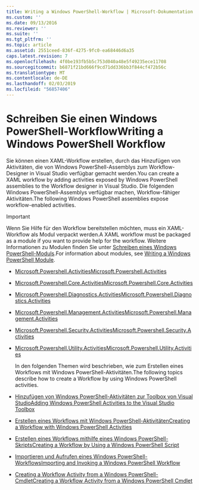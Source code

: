 ```yaml
---
title: Writing a Windows PowerShell-Workflow | Microsoft-Dokumentation
ms.custom: ''
ms.date: 09/13/2016
ms.reviewer: ''
ms.suite: ''
ms.tgt_pltfrm: ''
ms.topic: article
ms.assetid: 2551ceed-836f-4275-9fc0-ea68446d6a35
caps.latest.revision: 7
ms.openlocfilehash: 4f0be193fb5b5c753d040a48e5f49235ece11708
ms.sourcegitcommit: b6871f21bd666f9cd71dd336bb3f844cf472b56c
ms.translationtype: MT
ms.contentlocale: de-DE
ms.lasthandoff: 02/03/2019
ms.locfileid: "56857406"
---
```

# <a name="writing-a-windows-powershell-workflow"></a><span data-ttu-id="8a4d4-102">Schreiben Sie einen Windows PowerShell-Workflow</span><span class="sxs-lookup"><span data-stu-id="8a4d4-102">Writing a Windows PowerShell Workflow</span></span>

<span data-ttu-id="8a4d4-103">Sie können einen XAML-Workflow erstellen, durch das Hinzufügen von Aktivitäten, die von Windows PowerShell-Assemblys zum Workflow-Designer in Visual Studio verfügbar gemacht werden.</span><span class="sxs-lookup"><span data-stu-id="8a4d4-103">You can create a XAML workflow by adding activities exposed by Windows PowerShell assemblies to the Workflow designer in Visual Studio.</span></span> <span data-ttu-id="8a4d4-104">Die folgenden Windows PowerShell-Assemblys verfügbar machen, Workflow-fähiger Aktivitäten.</span><span class="sxs-lookup"><span data-stu-id="8a4d4-104">The following Windows PowerShell assemblies expose workflow-enabled activities.</span></span>

> [!IMPORTANT]
> <span data-ttu-id="8a4d4-105">Wenn Sie Hilfe für den Workflow bereitstellen möchten, muss ein XAML-Workflow als Modul verpackt werden.</span><span class="sxs-lookup"><span data-stu-id="8a4d4-105">A XAML workflow must be packaged as a module if you want to provide help for the workflow.</span></span> <span data-ttu-id="8a4d4-106">Weitere Informationen zu Modulen finden Sie unter [Schreiben eines Windows PowerShell-Moduls](../module/writing-a-windows-powershell-module.md).</span><span class="sxs-lookup"><span data-stu-id="8a4d4-106">For information about modules, see [Writing a Windows PowerShell Module](../module/writing-a-windows-powershell-module.md).</span></span>

- [<span data-ttu-id="8a4d4-107">Microsoft.Powershell.Activities</span><span class="sxs-lookup"><span data-stu-id="8a4d4-107">Microsoft.Powershell.Activities</span></span>](/dotnet/api/Microsoft.PowerShell.Activities)

- [<span data-ttu-id="8a4d4-108">Microsoft.Powershell.Core.Activities</span><span class="sxs-lookup"><span data-stu-id="8a4d4-108">Microsoft.Powershell.Core.Activities</span></span>](/dotnet/api/Microsoft.PowerShell.Core.Activities)

- [<span data-ttu-id="8a4d4-109">Microsoft.Powershell.Diagnostics.Activities</span><span class="sxs-lookup"><span data-stu-id="8a4d4-109">Microsoft.Powershell.Diagnostics.Activities</span></span>](/dotnet/api/Microsoft.PowerShell.Diagnostics.Activities)

- [<span data-ttu-id="8a4d4-110">Microsoft.Powershell.Management.Activities</span><span class="sxs-lookup"><span data-stu-id="8a4d4-110">Microsoft.Powershell.Management.Activities</span></span>](/dotnet/api/Microsoft.PowerShell.Management.Activities)

- [<span data-ttu-id="8a4d4-111">Microsoft.Powershell.Security.Activities</span><span class="sxs-lookup"><span data-stu-id="8a4d4-111">Microsoft.Powershell.Security.Activities</span></span>](/dotnet/api/Microsoft.PowerShell.Security.Activities)

- [<span data-ttu-id="8a4d4-112">Microsoft.Powershell.Utility.Activities</span><span class="sxs-lookup"><span data-stu-id="8a4d4-112">Microsoft.Powershell.Utility.Activities</span></span>](/dotnet/api/Microsoft.PowerShell.Utility.Activities)

  <span data-ttu-id="8a4d4-113">In den folgenden Themen wird beschrieben, wie zum Erstellen eines Workflows mit Windows PowerShell-Aktivitäten.</span><span class="sxs-lookup"><span data-stu-id="8a4d4-113">The following topics describe how to create a Workflow by using Windows PowerShell activities.</span></span>

- [<span data-ttu-id="8a4d4-114">Hinzufügen von Windows PowerShell-Aktivitäten zur Toolbox von Visual Studio</span><span class="sxs-lookup"><span data-stu-id="8a4d4-114">Adding Windows PowerShell Activities to the Visual Studio Toolbox</span></span>](./adding-windows-powershell-activities-to-the-visual-studio-toolbox.md)

- [<span data-ttu-id="8a4d4-115">Erstellen eines Workflows mit Windows PowerShell-Aktivitäten</span><span class="sxs-lookup"><span data-stu-id="8a4d4-115">Creating a Workflow with Windows PowerShell Activities</span></span>](./creating-a-workflow-with-windows-powershell-activities.md)

- [<span data-ttu-id="8a4d4-116">Erstellen eines Workflows mithilfe eines Windows PowerShell-Skripts</span><span class="sxs-lookup"><span data-stu-id="8a4d4-116">Creating a Workflow by Using a Windows PowerShell Script</span></span>](./creating-a-workflow-by-using-a-windows-powershell-script.md)

- [<span data-ttu-id="8a4d4-117">Importieren und Aufrufen eines Windows PowerShell-Workflows</span><span class="sxs-lookup"><span data-stu-id="8a4d4-117">Importing and Invoking a Windows PowerShell Workflow</span></span>](./importing-and-invoking-a-windows-powershell-workflow.md)

- [<span data-ttu-id="8a4d4-118">Creating a Workflow Activity from a Windows PowerShell-Cmdlet</span><span class="sxs-lookup"><span data-stu-id="8a4d4-118">Creating a Workflow Activity from a Windows PowerShell Cmdlet</span></span>](./creating-a-workflow-activity-from-a-windows-powershell-cmdlet.md)